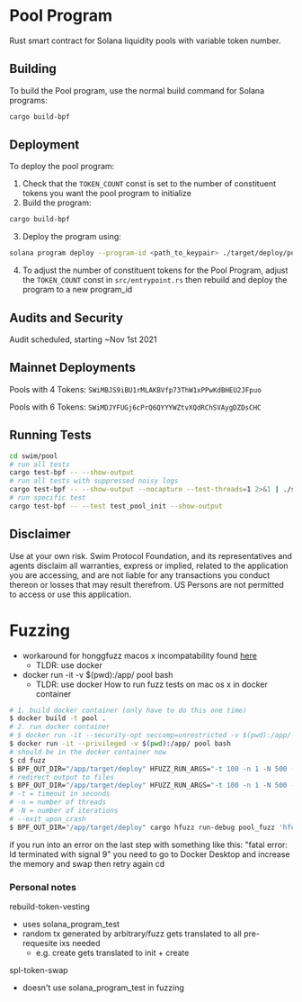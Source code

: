 # Pool Program

Rust smart contract for Solana liquidity pools with variable token number.


## Building
To build the Pool program, use the normal build command for Solana programs:

```bash
cargo build-bpf
```



## Deployment
To deploy the pool program:
1. Check that the `TOKEN_COUNT` const is set to the number of constituent tokens you want the pool program to initialize
2. Build the program:
  ```bash
  cargo build-bpf
  ```
3. Deploy the program using:
  ```bash
  solana program deploy --program-id <path_to_keypair> ./target/deploy/pool.so
  ```
4. To adjust the number of constituent tokens for the Pool Program, adjust the `TOKEN_COUNT` const in `src/entrypoint.rs` then rebuild and deploy the program to a new program_id

## Audits and Security
Audit scheduled, starting ~Nov 1st 2021

## Mainnet Deployments
Pools with 4 Tokens: `SWiMBJS9iBU1rMLAKBVfp73ThW1xPPwKdBHEU2JFpuo`

Pools with 6 Tokens: `SWiMDJYFUGj6cPrQ6QYYYWZtvXQdRChSVAygDZDsCHC`

## Running Tests

```bash
cd swim/pool
# run all tests
cargo test-bpf -- --show-output
# run all tests with suppressed noisy logs
cargo test-bpf -- --show-output --nocapture --test-threads=1 2>&1 | ./sol_spam_filter.py
# run specific test
cargo test-bpf -- --test test_pool_init --show-output
```

## Disclaimer
Use at your own risk. Swim Protocol Foundation, and its representatives and agents disclaim all warranties, express or implied, related to the application you are accessing, and are not liable for any transactions you conduct thereon or losses that may result therefrom. US Persons are not permitted to access or use this application.
# Fuzzing
- workaround for honggfuzz macos x incompatability found [here](https://github.com/ilmoi/rebuild-token-vesting)
  - TLDR: use docker 
- docker run -it -v $(pwd):/app/ pool bash
  - TLDR: use docker
How to run fuzz tests on mac os x in docker container
```sh
# 1. build docker container (only have to do this one time)
$ docker build -t pool .
# 2. run docker container
# $ docker run -it --security-opt seccomp=unrestricted -v $(pwd):/app/ pool bash 
$ docker run -it --privileged -v $(pwd):/app/ pool bash 
# should be in the docker container now
$ cd fuzz
$ BPF_OUT_DIR="/app/target/deploy" HFUZZ_RUN_ARGS="-t 100 -n 1 -N 500 -Q  " cargo hfuzz run pool_fuzz 
# redirect output to files
$ BPF_OUT_DIR="/app/target/deploy" HFUZZ_RUN_ARGS="-t 100 -n 1 -N 500 -Q -d -v -l ./fuzz.log -R ./fuzz_report.log " cargo hfuzz run pool_fuzz > test_output.txt 2>&1
# -t = timeout in seconds
# -n = number of threads
# -N = number of iterations
# --exit_upon_crash
$ BPF_OUT_DIR="/app/target/deploy" cargo hfuzz run-debug pool_fuzz 'hfuzz_workspace/pool_fuzz/SIGABRT.PC.7f3088fedce1.STACK.19a84c71ce.CODE.-6.ADDR.0.INSTR.mov____0x108(%rsp),%rax.fuzz'
``` 

if you run into an error on the last step with something like this:
"fatal error: ld terminated with signal 9"
you need to go to Docker Desktop and increase the memory and swap then retry again
cd

### Personal notes
rebuild-token-vesting
- uses solana_program_test
- random tx generated by arbitrary/fuzz gets translated to all pre-requesite ixs needed
  - e.g. create gets translated to init + create

spl-token-swap
- doesn't use solana_program_test in fuzzing 
